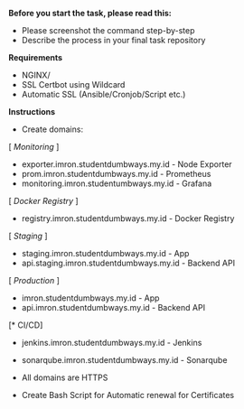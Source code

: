 **Before you start the task, please read this:**
- Please screenshot the command step-by-step
- Describe the process in your final task repository

**Requirements**
- NGINX/
- SSL Certbot using Wildcard
- Automatic SSL (Ansible/Cronjob/Script etc.)

**Instructions**
- Create domains:

[ *Monitoring* ]
  - exporter.imron.studentdumbways.my.id - Node Exporter
  - prom.imron.studentdumbways.my.id - Prometheus
  - monitoring.imron.studentumbways.my.id - Grafana

[ *Docker Registry* ]
  - registry.imron.studentdumbways.my.id - Docker Registry

[ *Staging* ]
  - staging.imron.studentdumbways.my.id - App
  - api.staging.imron.studentdumbways.my.id - Backend API

[ *Production* ]
  - imron.studentdumbways.my.id - App
  - api.imron.studentdumbways.my.id - Backend API

[* CI/CD] 
  - jenkins.imron.studentdumbways.my.id - Jenkins
  - sonarqube.imron.studentdumbways.my.id - Sonarqube
  
- All domains are HTTPS
- Create Bash Script for Automatic renewal for Certificates